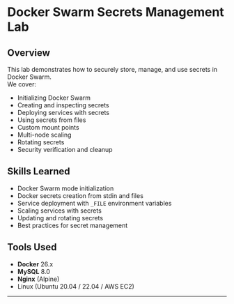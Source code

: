 # Docker Swarm Secrets Management Lab

## Overview
This lab demonstrates how to securely store, manage, and use secrets in Docker Swarm.  
We cover:
- Initializing Docker Swarm
- Creating and inspecting secrets
- Deploying services with secrets
- Using secrets from files
- Custom mount points
- Multi-node scaling
- Rotating secrets
- Security verification and cleanup

## Skills Learned
- Docker Swarm mode initialization
- Docker secrets creation from stdin and files
- Service deployment with `_FILE` environment variables
- Scaling services with secrets
- Updating and rotating secrets
- Best practices for secret management

## Tools Used
- **Docker** 26.x
- **MySQL** 8.0
- **Nginx** (Alpine)
- Linux (Ubuntu 20.04 / 22.04 / AWS EC2)

---
